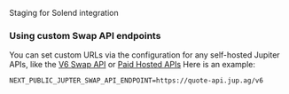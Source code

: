 Staging for Solend integration

### Using custom Swap API endpoints

You can set custom URLs via the configuration for any self-hosted Jupiter APIs, like the [V6 Swap API](https://station.jup.ag/docs/apis/self-hosted) or [Paid Hosted APIs](https://station.jup.ag/docs/apis/self-hosted#paid-hosted-apis) Here is an example:

```
NEXT_PUBLIC_JUPTER_SWAP_API_ENDPOINT=https://quote-api.jup.ag/v6
```
